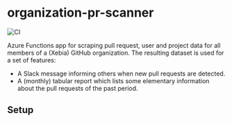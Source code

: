 # organization-pr-scanner

![CI](https://github.com/jochemloedeman/organization-pr-tool/actions/workflows/ci.yml/badge.svg
)

Azure Functions app for scraping pull request, user and project data for all members of a (Xebia) GitHub organization. The resulting dataset is used for a set of features:

* A Slack message informing others when new pull requests are detected.
* A (monthly) tabular report which lists some elementary information about the pull requests of the past period.

## Setup
